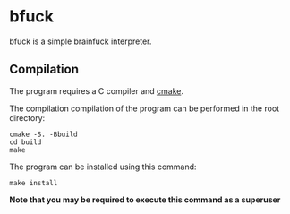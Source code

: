 # bfuck

bfuck is a simple brainfuck interpreter.

## Compilation

The program requires a C compiler and [cmake](https://cmake.org/).

The compilation compilation of the program can be performed in the root directory:
```
cmake -S. -Bbuild
cd build
make
```

The program can be installed using this command:
```
make install
```
**Note that you may be required to execute this command as a superuser**
